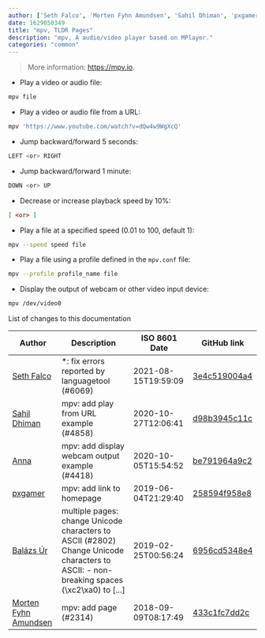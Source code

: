 ```yaml
---
author: ['Seth Falco', 'Morten Fyhn Amundsen', 'Sahil Dhiman', 'pxgamer', 'Anna', 'Balázs Úr']
date: 1629050349
title: "mpv, TLDR Pages"
description: "mpv, A audio/video player based on MPlayer."
categories: "common"
---
```

> More information: <https://mpv.io>.

- Play a video or audio file:

```bash
mpv file
```

- Play a video or audio file from a URL:

```bash
mpv 'https://www.youtube.com/watch?v=dQw4w9WgXcQ'
```

- Jump backward/forward 5 seconds:

```bash
LEFT <or> RIGHT
```

- Jump backward/forward 1 minute:

```bash
DOWN <or> UP
```

- Decrease or increase playback speed by 10%:

```bash
[ <or> ]
```

- Play a file at a specified speed (0.01 to 100, default 1):

```bash
mpv --speed speed file
```

- Play a file using a profile defined in the `mpv.conf` file:

```bash
mpv --profile profile_name file
```

- Display the output of webcam or other video input device:

```bash
mpv /dev/video0
```
List of changes to this documentation


Author | Description | ISO 8601 Date | GitHub link
------|-----|-----|-----
[Seth Falco](mailto:seth@falco.fun) | *: fix errors reported by languagetool (#6069) | 2021-08-15T19:59:09 | [3e4c519004a4](https://github.com/tldr-pages/tldr/commit/3e4c519004a471c861cdc609fd7239ee3355671c)
[Sahil Dhiman](mailto:52946452+sahilister@users.noreply.github.com) | mpv: add play from URL example (#4858) | 2020-10-27T12:06:41 | [d98b3945c11c](https://github.com/tldr-pages/tldr/commit/d98b3945c11ce5d6fd9cd418214e87835c0ce7af)
[Anna](mailto:33095074+annashorthead@users.noreply.github.com) | mpv: add display webcam output example (#4418) | 2020-10-05T15:54:52 | [be791964a9c2](https://github.com/tldr-pages/tldr/commit/be791964a9c27ed2aa5efd597cf24834f559a836)
[pxgamer](mailto:owzie123@gmail.com) | mpv: add link to homepage | 2019-06-04T21:29:40 | [258594f958e8](https://github.com/tldr-pages/tldr/commit/258594f958e8bf6cb2d1787bf0f7e0bdf354d795)
[Balázs Úr](mailto:balazs@urbalazs.hu) | multiple pages: change Unicode characters to ASCII (#2802) Change Unicode characters to ASCII: - non-breaking spaces (\xc2\xa0) to [...] | 2019-02-25T00:56:24 | [6956cd5348e4](https://github.com/tldr-pages/tldr/commit/6956cd5348e4f87db1586a68ab299e46f7384b63)
[Morten Fyhn Amundsen](mailto:morten.fyhn.amundsen@gmail.com) | mpv: add page (#2314) | 2018-09-09T08:17:49 | [433c1fc7dd2c](https://github.com/tldr-pages/tldr/commit/433c1fc7dd2c74e85e94cfc600a16b54d9c81a2f)

